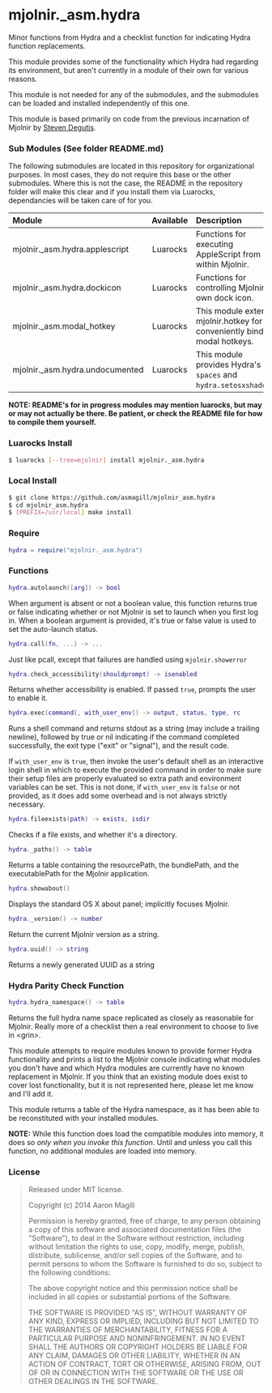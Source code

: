mjolnir._asm.hydra
==================

Minor functions from Hydra and a checklist function for indicating Hydra function replacements.

This module provides some of the functionality which Hydra had regarding its environment, but aren't currently in a module of their own for various reasons.

This module is not needed for any of the submodules, and the submodules can be loaded and installed independently of this one.

This module is based primarily on code from the previous incarnation of Mjolnir by [Steven Degutis](https://github.com/sdegutis/).

### Sub Modules (See folder README.md)
The following submodules are located in this repository for organizational purposes.  In most cases, they do not require this base or the other submodules.  Where this is not the case, the README in the repository folder will make this clear and if you install them via Luarocks, dependancies will be taken care of for you.

|Module                          | Available | Description                                                                |
|:-------------------------------|:---------:|:---------------------------------------------------------------------------|
|mjolnir._asm.hydra.applescript  | Luarocks  | Functions for executing AppleScript from within Mjolnir.                   |
|mjolnir._asm.hydra.dockicon     | Luarocks  | Functions for controlling Mjolnir's own dock icon.                         |
|mjolnir._asm.modal_hotkey       | Luarocks  | This module extends mjolnir.hotkey for conveniently binding modal hotkeys. |
|mjolnir._asm.hydra.undocumented | Luarocks  | This module provides Hydra's `spaces` and `hydra.setosxshadows`.           |

**NOTE: README's for in progress modules may mention luarocks, but may or may not actually be there.  Be patient, or check the README file for how to compile them yourself.**

### Luarocks Install
~~~bash
$ luarocks [--tree=mjolnir] install mjolnir._asm.hydra
~~~

### Local Install
~~~bash
$ git clone https://github.com/asmagill/mjolnir_asm.hydra
$ cd mjolnir_asm.hydra
$ [PREFIX=/usr/local] make install
~~~

### Require

~~~lua
hydra = require("mjolnir._asm.hydra")
~~~

### Functions

~~~lua
hydra.autolaunch([arg]) -> bool
~~~
When argument is absent or not a boolean value, this function returns true or false indicating whether or not Mjolnir is set to launch when you first log in.  When a boolean argument is provided, it's true or false value is used to set the auto-launch status.

~~~lua
hydra.call(fn, ...) -> ...
~~~
Just like pcall, except that failures are handled using `mjolnir.showerror`

~~~lua
hydra.check_accessibility(shouldprompt) -> isenabled
~~~
Returns whether accessibility is enabled. If passed `true`, prompts the user to enable it.

~~~lua
hydra.exec(command[, with_user_env]) -> output, status, type, rc
~~~
Runs a shell command and returns stdout as a string (may include a trailing newline), followed by true or nil indicating if the command completed successfully, the exit type ("exit" or "signal"), and the result code.

If `with_user_env` is `true`, then invoke the user's default shell as an interactive login shell in which to execute the provided command in order to make sure their setup files are properly evaluated so extra path and environment variables can be set.  This is not done, if `with_user_env` is `false` or not provided, as it does add some overhead and is not always strictly necessary.

~~~lua
hydra.fileexists(path) -> exists, isdir
~~~
Checks if a file exists, and whether it's a directory.

~~~lua
hydra._paths() -> table
~~~
Returns a table containing the resourcePath, the bundlePath, and the executablePath for the Mjolnir application.

~~~lua
hydra.showabout()
~~~
Displays the standard OS X about panel; implicitly focuses Mjolnir.

~~~lua
hydra._version() -> number
~~~
Return the current Mjolnir version as a string.

~~~lua
hydra.uuid() -> string
~~~
Returns a newly generated UUID as a string

### Hydra Parity Check Function

~~~lua
hydra.hydra_namespace() -> table
~~~
Returns the full hydra name space replicated as closely as reasonable for Mjolnir.  Really more of a checklist then a real environment to choose to live in &lt;grin&gt;.

This module attempts to require modules known to provide former Hydra functionality and prints a list to the Mjolnir console indicating what modules you don't have and which Hydra modules are currently have no known replacement in Mjolnir.  If you think that an existing module does exist to cover lost functionality, but it is not represented here, please let me know and I'll add it.

This module returns a table of the Hydra namespace, as it has been able to be reconstituted with your installed modules.

**NOTE:**  While this function does load the compatible modules into memory, it does so *only when you invoke this function*.  Until and unless you call this function, no additional modules are loaded into memory.

### License

> Released under MIT license.
>
> Copyright (c) 2014 Aaron Magill
>
> Permission is hereby granted, free of charge, to any person obtaining a copy
> of this software and associated documentation files (the "Software"), to deal
> in the Software without restriction, including without limitation the rights
> to use, copy, modify, merge, publish, distribute, sublicense, and/or sell
> copies of the Software, and to permit persons to whom the Software is
> furnished to do so, subject to the following conditions:
>
> The above copyright notice and this permission notice shall be included in
> all copies or substantial portions of the Software.
>
> THE SOFTWARE IS PROVIDED "AS IS", WITHOUT WARRANTY OF ANY KIND, EXPRESS OR
> IMPLIED, INCLUDING BUT NOT LIMITED TO THE WARRANTIES OF MERCHANTABILITY,
> FITNESS FOR A PARTICULAR PURPOSE AND NONINFRINGEMENT. IN NO EVENT SHALL THE
> AUTHORS OR COPYRIGHT HOLDERS BE LIABLE FOR ANY CLAIM, DAMAGES OR OTHER
> LIABILITY, WHETHER IN AN ACTION OF CONTRACT, TORT OR OTHERWISE, ARISING FROM,
> OUT OF OR IN CONNECTION WITH THE SOFTWARE OR THE USE OR OTHER DEALINGS IN
> THE SOFTWARE.
